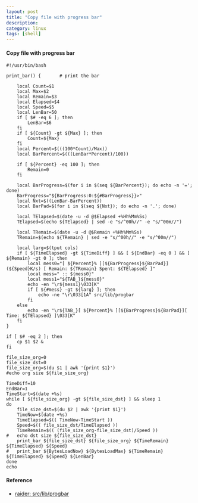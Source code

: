 ```yaml
---
layout: post
title: "Copy file with progress bar"
description:
category: linux
tags: [shell]
---
```


#### Copy file with progress bar  

	#!/usr/bin/bash

	print_bar() {		# print the bar 

		local Count=$1
		local Max=$2
		local Remain=$3
		local Elapsed=$4
		local Speed=$5
		local LenBar=50
		if [ $# -eq 6 ]; then
			LenBar=$6
		fi
		if [ ${Count} -gt ${Max} ]; then
			Count=${Max}
		fi
		local Percent=$(((100*Count)/Max))
		local BarPercent=$(((LenBar*Percent)/100))

		if [ ${Percent} -eq 100 ]; then
			Remain=0
		fi
		
		local BarProgress=$(for i in $(seq ${BarPercent}); do echo -n '='; done)
		BarProgress="${BarProgress:0:${#BarProgress}}>"
		local Nxt=$((LenBar-BarPercent))
		local BarPad=$(for i in $(seq ${Nxt}); do echo -n '.'; done)

		local TElapsed=$(date -u -d @$Elapsed +%Hh%Mm%Ss)
		TElapsed=$(echo ${TElapsed} | sed -e "s/^00h//" -e "s/^00m//")

		local TRemain=$(date -u -d @$Remain +%Hh%Mm%Ss)
		TRemain=$(echo ${TRemain} | sed -e "s/^00h//" -e "s/^00m//")

		local larg=$(tput cols)
		if [ ${TimeElapsed} -gt ${TimeDiff} ] && [ ${EndBar} -eq 0 ] && [ ${Remain} -gt 0 ]; then		
			local mess0="[ ${Percent}% ][${BarProgress}${BarPad}] (${Speed}K/s) [ Remain: ${TRemain} Spent: ${TElapsed} ]"
			local mess=" :: ${mess0}"
			local mess1="${TAB_}${mess0}"
			echo -en "\r${mess1}\033[K"
			if [ ${#mess} -gt ${larg} ]; then
				echo -ne "\r\033[1A" src/lib/progbar
			fi
		else
			echo -en "\r${TAB_}[ ${Percent}% ][${BarProgress}${BarPad}][ Time: ${TElapsed} ]\033[K"
		fi
	}

	if [ $# -eq 2 ]; then
		cp $1 $2 &
	fi

	file_size_org=0
	file_size_dst=0
	file_size_org=$(du $1 | awk '{print $1}')
	#echo org size ${file_size_org}

	TimeDiff=10
	EndBar=1
	TimeStart=$(date +%s)
	while [ ${file_size_org} -gt ${file_size_dst} ] && sleep 1
	do
		file_size_dst=$(du $2 | awk '{print $1}')
		TimeNow=$(date +%s)
		TimeElapsed=$(( TimeNow-TimeStart ))
		Speed=$(( file_size_dst/TimeElapsed ))
		TimeRemain=$(( (file_size_org-file_size_dst)/Speed ))
	#	echo dst size ${file_size_dst}
		print_bar ${file_size_dst} ${file_size_org} ${TimeRemain} ${TimeElapsed} ${Speed}
	#	print_bar ${BytesLoadNow} ${BytesLoadMax} ${TimeRemain} ${TimeElapsed} ${Speed} ${LenBar}
	done
	echo


#### Reference  
* [raider: src/lib/progbar](http://sourceforge.net/projects/raider/files/?source=navbar)
